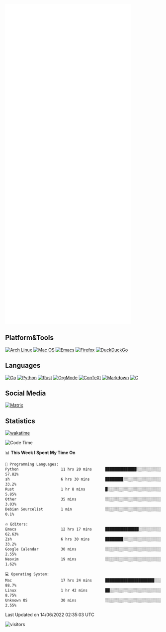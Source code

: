![Metrics](https://github.com/SteamedFish/SteamedFish/blob/master/github-metrics.svg)

## Platform&Tools

[![Arch Linux](https://img.shields.io/badge/ArchLinux-1793D1?logo=arch-linux&logoColor=fff&style=flat-square)](https://archlinux.org/)
[![Mac OS](https://img.shields.io/badge/MacOS-000000?style=flat-square&logo=macos&logoColor=F0F0F0)](https://www.apple.com/macos/)
[![Emacs](https://img.shields.io/badge/Emacs-%237F5AB6.svg?&style=flat-square&logo=gnu-emacs&logoColor=white)](https://www.gnu.org/software/emacs/)
[![Firefox](https://img.shields.io/badge/Firefox-FF7139?style=flat-square&logo=Firefox-Browser&logoColor=white)](https://firefox.com/)
[![DuckDuckGo](https://img.shields.io/badge/DuckDuckGo-DE5833?style=flat-square&logo=DuckDuckGo&logoColor=white)](https://duckduckgo.com/)

## Languages

[![Go](https://img.shields.io/badge/Golang-%2300ADD8.svg?style=flat-square&logo=go&logoColor=white)](https://golang.org/)
[![Python](https://img.shields.io/badge/Python-3670A0?style=flat-square&logo=python&logoColor=ffdd54)](https://www.python.org/)
[![Rust](https://img.shields.io/badge/Rust-%23000000.svg?style=flat-square&logo=rust&logoColor=white)](https://www.rust-lang.org/)
[![OrgMode](https://img.shields.io/badge/OrgMode-%23000000.svg?style=flat-square&logo=org&logoColor=white)](https://orgmode.org/)
[![ConTeXt](https://img.shields.io/badge/ConTeXt-%23008080.svg?style=flat-square&logo=latex&logoColor=white)](https://contextgarden.net/)
[![Markdown](https://img.shields.io/badge/MarkDown-%23000000.svg?style=flat-square&logo=markdown&logoColor=white)](https://daringfireball.net/projects/markdown/)
[![C](https://img.shields.io/badge/C-%2300599C.svg?style=flat-square&logo=c&logoColor=white)](https://www.iso.org/standard/74528.html)

## Social Media

[![Matrix](https://img.shields.io/badge/SteamedFish-2CA5E0?style=social&logo=matrix&logoColor=black)](https://matrix.to/#/@i:steamedfish.org)

## Statistics
[![wakatime](https://wakatime.com/badge/user/168280d6-fcf2-4b4f-ad3a-dc4612f35b38.svg)](https://wakatime.com/@168280d6-fcf2-4b4f-ad3a-dc4612f35b38)

<!--START_SECTION:waka-->
![Code Time](http://img.shields.io/badge/Code%20Time-1%2C862%20hrs%2053%20mins-blue)

📊 **This Week I Spent My Time On** 

```text
💬 Programming Languages: 
Python                   11 hrs 20 mins      ██████████████░░░░░░░░░░░   57.82% 
sh                       6 hrs 30 mins       ████████░░░░░░░░░░░░░░░░░   33.2% 
Rust                     1 hr 8 mins         █░░░░░░░░░░░░░░░░░░░░░░░░   5.85% 
Other                    35 mins             ░░░░░░░░░░░░░░░░░░░░░░░░░   3.03% 
Debian Sourcelist        1 min               ░░░░░░░░░░░░░░░░░░░░░░░░░   0.1%

🔥 Editors: 
Emacs                    12 hrs 17 mins      ███████████████░░░░░░░░░░   62.63% 
Zsh                      6 hrs 30 mins       ████████░░░░░░░░░░░░░░░░░   33.2% 
Google Calendar          30 mins             ░░░░░░░░░░░░░░░░░░░░░░░░░   2.55% 
Neovim                   19 mins             ░░░░░░░░░░░░░░░░░░░░░░░░░   1.62%

💻 Operating System: 
Mac                      17 hrs 24 mins      ██████████████████████░░░   88.7% 
Linux                    1 hr 42 mins        ██░░░░░░░░░░░░░░░░░░░░░░░   8.75% 
Unknown OS               30 mins             ░░░░░░░░░░░░░░░░░░░░░░░░░   2.55%

```


 Last Updated on 14/06/2022 02:35:03 UTC
<!--END_SECTION:waka-->

![visitors](https://visitor-badge.laobi.icu/badge?page_id=SteamedFish.SteamedFish)
